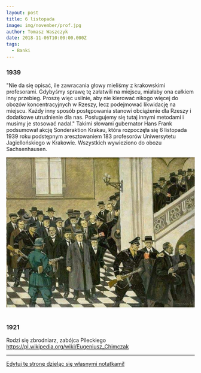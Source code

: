 ```yaml
---
layout: post
title: 6 listopada
image: img/november/prof.jpg
author: Tomasz Waszczyk
date: 2018-11-06T10:00:00.000Z
tags:
  - Banki
---
```


### 1939

"Nie da się opisać, ile zawracania głowy mieliśmy z krakowskimi profesorami. Gdybyśmy sprawę tę załatwili na miejscu, miałaby ona całkiem inny przebieg. Proszę więc usilnie, aby nie kierować nikogo więcej do obozów koncentracyjnych w Rzeszy, lecz podejmować likwidację na miejscu. Każdy inny sposób postępowania stanowi obciążenie dla Rzeszy i dodatkowe utrudnienie dla nas. Posługujemy się tutaj innymi metodami i musimy je stosować nadal."
Takimi słowami gubernator Hans Frank podsumował akcję Sonderaktion Krakau, która rozpoczęła się 6 listopada 1939 roku podstępnym aresztowaniem 183 profesorów Uniwersytetu Jagiellońskiego w Krakowie. Wszystkich wywieziono do obozu Sachsenhausen.

<img src="./img/november/prof.jpg"/><br><br>

### 1921

Rodzi się zbrodniarz, zabójca Pileckiego https://pl.wikipedia.org/wiki/Eugeniusz_Chimczak

---

<a href="https://github.com/TomaszWaszczyk/historia.waszczyk.com/edit/master/src/content/november-6.md" target="_blank">Edytuj tę stronę dzieląc się własnymi notatkami!</a>
